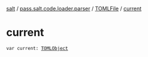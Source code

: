 [salt](../../index.md) / [pass.salt.code.loader.parser](../index.md) / [TOMLFile](index.md) / [current](./current.md)

# current

`var current: `[`TOMLObject`](../-t-o-m-l-object/index.md)